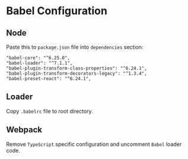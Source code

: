 # Babel Configuration

## Node
Paste this to `package.json` file into `dependencies` section:
```
"babel-core": "^6.25.0",
"babel-loader": "^7.1.1",
"babel-plugin-transform-class-properties": "^6.24.1",
"babel-plugin-transform-decorators-legacy": "^1.3.4",
"babel-preset-react": "^6.24.1",
```
## Loader
Copy `.babelrc` file to root directory.

## Webpack
Remove `TypeScript` specific configuration and uncomment `Babel` loader code.
